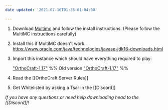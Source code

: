```yaml
---
date updated: '2021-07-16T01:35:01-04:00'

---
```


1. Download [Multimc](https://multimc.org/) and follow the install instructions. (Please follow the MultiMC instructions carefully)

2. Install this if MultiMC doesn't work. <https://www.oracle.com/java/technologies/javase-jdk16-downloads.html>

3. Import this instance which should have everything required to play:

    ["OrthoCraft-1.17"](https://1drv.ms/u/s!AjXDDFgGVagYhfhn09zBqFSwYXsnzw?e=1fzshi)
    %% Old version
    ["OrthoCraft-1.17"](https://1drv.ms/u/s!AjXDDFgGVagYhfhiwjq9BXmtMDnbGw?e=0Wlorz)
    %%

4. Read the [[OrthoCraft Server Rules]]

5. Get Whitelisted by asking a Tsar in the [[Discord]]

_If you have any questions or need help downloading head to the [[Discord]]_!
